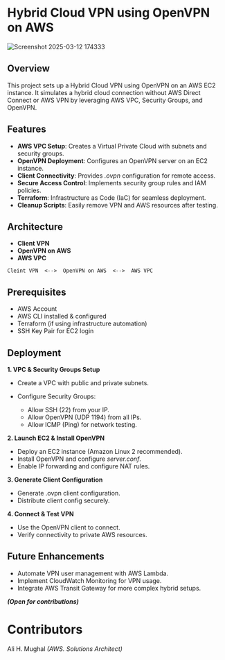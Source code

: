 # Hybrid Cloud VPN using OpenVPN on AWS
![Screenshot 2025-03-12 174333](https://github.com/user-attachments/assets/56aa551f-4b60-4758-ba8b-a377f1456003)

## Overview

This project sets up a Hybrid Cloud VPN using OpenVPN on an AWS EC2 instance. It simulates a hybrid cloud connection without AWS Direct Connect or AWS VPN by leveraging AWS VPC, Security Groups, and OpenVPN.

## Features

- **AWS VPC Setup**: Creates a Virtual Private Cloud with subnets and security groups.
- **OpenVPN Deployment**: Configures an OpenVPN server on an EC2 instance.
- **Client Connectivity**: Provides *.ovpn* configuration for remote access.  
- **Secure Access Control**: Implements security group rules and IAM policies.
- **Terraform**: Infrastructure as Code (IaC) for seamless deployment.
- **Cleanup Scripts**: Easily remove VPN and AWS resources after testing.

## Architecture

- **Client VPN**
- **OpenVPN on AWS**
- **AWS VPC**

```
Cleint VPN  <-->  OpenVPN on AWS  <-->  AWS VPC
```

## Prerequisites

- AWS Account
- AWS CLI installed & configured
- Terraform (if using infrastructure automation)
- SSH Key Pair for EC2 login

## Deployment

**1. VPC & Security Groups Setup**
- Create a VPC with public and private subnets.
- Configure Security Groups:

  - Allow SSH (22) from your IP.
  - Allow OpenVPN (UDP 1194) from all IPs.
  - Allow ICMP (Ping) for network testing.

**2. Launch EC2 & Install OpenVPN**
- Deploy an EC2 instance (Amazon Linux 2 recommended).
- Install OpenVPN and configure *server.conf*.
- Enable IP forwarding and configure NAT rules.

**3. Generate Client Configuration**
- Generate .ovpn client configuration.
- Distribute client config securely.

**4. Connect & Test VPN**
- Use the OpenVPN client to connect.
- Verify connectivity to private AWS resources.

## Future Enhancements

- Automate VPN user management with AWS Lambda.
- Implement CloudWatch Monitoring for VPN usage.
- Integrate AWS Transit Gateway for more complex hybrid setups.

***(Open for contributions)***

# Contributors
Ali H. Mughal *(AWS. Solutions Architect)*
